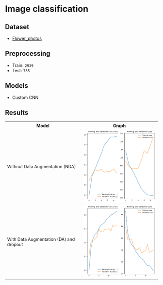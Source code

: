 # Image classification

## Dataset

- [Flower_photos](https://www.tensorflow.org/datasets/catalog/tf_flowers)

## Preprocessing

- Train: `2939`
- Test: `735`

## Models

- Custom CNN

## Results

<table>
    <tr>
        <th>
            Model
        </th>
        <th>
            Graph
        </th>
    </tr>
    <tr>
        <td>
            Without Data Augmentation (NDA)
        </td>
        <td>
            <img src="./image/customCNN_nda_10.png" width="300">
        </td>
    </tr>
    <tr>
        <td>
            With Data Augmentation (DA) and dropout
        </td>
        <td>
            <img src="./image/customCNN_da_15.png" width="300">
        </td>
    </tr>
</table>